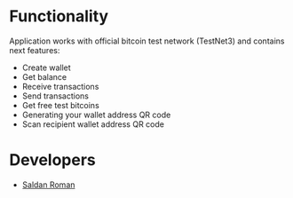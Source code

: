 # Functionality

Application works with official bitcoin test network (TestNet3) and contains next features: 
* Create wallet
* Get balance
* Receive transactions
* Send transactions
* Get free test bitcoins
* Generating your wallet address QR code
* Scan recipient wallet address QR code
# Developers

* [Saldan Roman](https://github.com/RomanSaldan)

